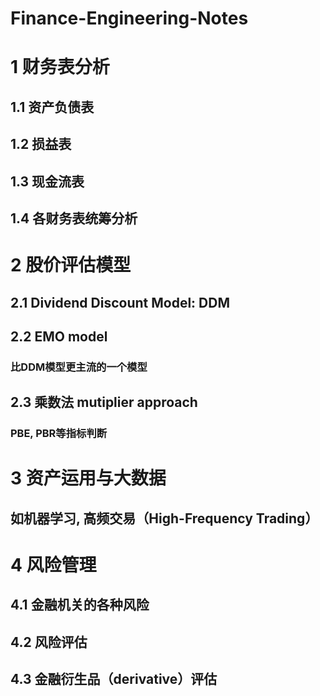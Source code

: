 # Finance-Engineering-Notes




# 1 财务表分析
## 1.1 资产负债表
###

## 1.2 损益表
###

## 1.3 现金流表
###

## 1.4 各财务表统筹分析
###

# 2 股价评估模型
## 2.1 Dividend Discount Model: DDM
### 

## 2.2 EMO model
### 比DDM模型更主流的一个模型

## 2.3 乘数法 mutiplier approach
### PBE, PBR等指标判断

# 3 资产运用与大数据
## 如机器学习, 高频交易（High-Frequency Trading）

# 4 风险管理
## 4.1 金融机关的各种风险
###

## 4.2 风险评估
###

## 4.3 金融衍生品（derivative）评估
###




